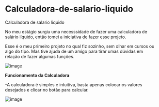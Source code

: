 # Calculadora-de-salario-liquido
Calculadora de salario liquido


No meu estágio surgiu uma necesssidade de fazer uma calculadora de salário líquido, então tomei a iniciativa de fazer esse projeto.

Esse é o meu primeiro projeto no qual fiz sozinho, sem olhar em cursos ou algo do tipo. Mas tive ajuda de um amigo para tirar umas dúvidas em relação de fazer algumas funções.

![image](https://user-images.githubusercontent.com/60072896/125445476-f2d97a50-9302-4e60-be0d-fde82f631b55.png)

**Funcionamento da Calculadora**

-A calculadora é simples e intuitiva, basta apenas colocar os valores desejados e clicar no botão para calcular.

![image](https://user-images.githubusercontent.com/60072896/125452543-2c13c44d-c07d-4de2-8c37-acd5694ac6f0.png)
